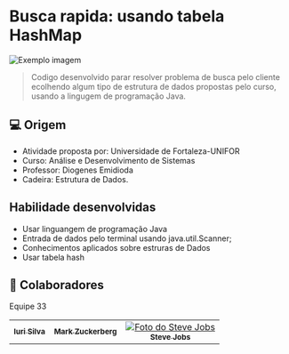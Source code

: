 # Busca rapida: usando tabela HashMap



<img src="imagem.png" alt="Exemplo imagem">

>Codigo desenvolvido parar resolver problema de busca pelo cliente ecolhendo algum tipo de estrutura de dados propostas pelo curso,
>usando a lingugem de programação  Java.

## 💻 Origem


- Atividade proposta por:  Universidade de Fortaleza-UNIFOR
- Curso: Análise e Desenvolvimento de Sistemas
- Professor: Diogenes Emidioda
- Cadeira: Estrutura de Dados.
  



## Habilidade desenvolvidas


- Usar linguangem de programação Java
- Entrada de dados pelo terminal usando java.util.Scanner;
- Conhecimentos aplicados sobre estruras de Dados
- Usar tabela hash


## 🤝 Colaboradores

Equipe 33

<table>
  <tr>
    <td align="center">
      <a href="#" title="defina o titulo do link">
        <img src=""/><br>
        <sub>
          <b>Iuri Silva</b>
        </sub>
      </a>
    </td>
    <td align="center">
      <a href="#" title="defina o titulo do link">
        <img src=""/><br>
        <sub>
          <b>Mark Zuckerberg</b>
        </sub>
      </a>
    </td>
    <td align="center">
      <a href="#" title="defina o titulo do link">
        <img src=" width="100px;" alt="Foto do Steve Jobs"/><br>
        <sub>
          <b>Steve Jobs</b>
        </sub>
      </a>
    </td>
  </tr>
</table>

